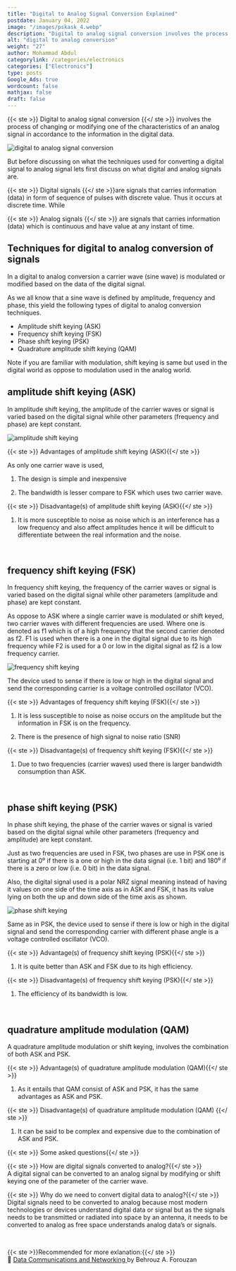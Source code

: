 ```yaml
---
title: "Digital to Analog Signal Conversion Explained"
postdate: January 04, 2022
image: "/images/pskask_4.webp"
description: "Digital to analog signal conversion involves the process of changing or modifying one of the characteristics of an analog signal in accordance to the information in the digital data."
alt: "digital to analog conversion"
weight: "27"
author: Mohammad Abdul
categorylink: /categories/electronics
categories: ["Electronics"]
type: posts
Google_Ads: true
wordcount: false
mathjax: false
draft: false
---
```


{{< ste >}} Digital to analog signal conversion {{</ ste >}} involves the process of changing or modifying one of the characteristics of an analog signal in accordance to the information in the digital data.

<img loading="lazy" src="/images/pskask_4.webp" alt="digital to analog signal conversion">

But before discussing on what the techniques used for converting a digital signal to analog signal lets first discuss on what digital and analog signals are.

{{< ste >}} Digital signals {{</ ste >}}are signals that carries information (data) in form of sequence of pulses with discrete value. Thus it occurs at discrete time. While

{{< ste >}} Analog signals {{</ ste >}} are signals that carries information (data) which is continuous and have value at any instant of time.

## Techniques for digital to analog conversion of signals

In a digital to analog conversion a carrier wave (sine wave) is modulated or modified based on the data of the digital signal.

As we all know that a sine wave is defined by amplitude, frequency and phase, this yield the following types of digital to analog conversion techniques.

<ul class="ul-in-post">
<li>Amplitude shift keying (ASK)</li>
<li>Frequency shift keying (FSK)</li>
<li>Phase shift keying (PSK)</li>
<li>Quadrature amplitude shift keying (QAM)</li>
</ul>

Note if you are familiar with modulation, shift keying is same but used in the digital world as oppose to modulation used in the analog world.

## amplitude shift keying (ASK)

In amplitude shift keying, the amplitude of the carrier waves or signal is varied based on the digital signal while other parameters (frequency and phase) are kept constant.

<img loading="lazy" src="/images/pskask_1.webp" alt="amplitude shift keying">

{{< ste >}} Advantages of amplitude shift keying (ASK){{</ ste >}}
<br>

As only one carrier wave is used,

1. The design is simple and inexpensive

2. The bandwidth is lesser compare to FSK which uses two carrier wave.

{{< ste >}} Disadvantage(s) of amplitude shift keying (ASK){{</ ste >}}
<br>

1.  It is more susceptible to noise as noise which is an interference has a low frequency and also affect amplitudes hence it will be difficult to differentiate between the real information and the noise.

<br>

## frequency shift keying (FSK)

In frequency shift keying, the frequency of the carrier waves or signal is varied based on the digital signal while other parameters (amplitude and phase) are kept constant.

As oppose to ASK where a single carrier wave is modulated or shift keyed, two carrier waves with different frequencies are used. Where one is denoted as f1 which is of a high frequency that the second carrier denoted as f2.
F1 is used when there is a one in the digital signal due to its high frequency while F2 is used for a 0 or low in the digital signal as f2 is a low frequency carrier.

<img loading="lazy" src="/images/pskask_2.webp" alt="frequency shift keying">

The device used to sense if there is low or high in the digital signal and send the corresponding carrier is a voltage controlled oscillator (VCO).

{{< ste >}} Advantages of frequency shift keying (FSK){{</ ste >}}
<br>

1. It is less susceptible to noise as noise occurs on the amplitude but the information in FSK is on the frequency.

2. There is the presence of high signal to noise ratio (SNR)

{{< ste >}} Disadvantage(s) of frequency shift keying (FSK){{</ ste >}}
<br>

1. Due to two frequencies (carrier waves) used there is larger bandwidth consumption than ASK.

<br>

## phase shift keying (PSK)

In phase shift keying, the phase of the carrier waves or signal is varied based on the digital signal while other parameters (frequency and amplitude) are kept constant.

Just as two frequencies are used in FSK, two phases are use in PSK one is starting at 0⁰ if there is a one or high in the data signal (i.e. 1 bit) and 180⁰ if there is a zero or low (i.e. 0 bit) in the data signal.

Also, the digital signal used is a polar NRZ signal meaning instead of having it values on one side of the time axis as in ASK and FSK, it has its value lying on both the up and down side of the time axis as shown.

<img loading="lazy" src="/images/pskask_3.webp" alt="phase shift keying">

Same as in PSK, the device used to sense if there is low or high in the digital signal and send the corresponding carrier with different phase angle is a voltage controlled oscillator (VCO).

{{< ste >}} Advantage(s) of frequency shift keying (PSK){{</ ste >}}
<br>

1. It is quite better than ASK and FSK due to its high efficiency.

{{< ste >}} Disadvantage(s) of frequency shift keying (PSK){{</ ste >}}
<br>

1. The efficiency of its bandwidth is low.

<br>

## quadrature amplitude modulation (QAM)

A quadrature amplitude modulation or shift keying, involves the combination of both ASK and PSK.

{{< ste >}} Advantage(s) of quadrature amplitude modulation (QAM){{</ ste >}}
<br>

1. As it entails that QAM consist of ASK and PSK, it has the same advantages as ASK and PSK.

{{< ste >}} Disadvantage(s) of quadrature amplitude modulation (QAM) {{</ ste >}}
<br>

1. It can be said to be complex and expensive due to the combination of ASK and PSK.

{{< ste >}} Some asked questions{{</ ste >}}
<br>

{{< ste >}} How are digital signals converted to analog?{{</ ste >}}
<br>
A digital signal can be converted to an analog signal by modifying or shift keying one of the parameter of the carrier wave.

{{< ste >}} Why do we need to convert digital data to analog?{{</ ste >}}
<br>
Digital signals need to be converted to analog because most modern technologies or devices understand digital data or signal but as the signals needs to be transmitted or radiated into space by an antenna, it needs to be converted to analog as free space understands analog data’s or signals.

<br>

{{< ste >}}Recommended for more exlanation:{{</ ste >}}
<br>
:book: <a class="links-to-others" href="https://amzn.to/3zgwhJB" target="_blank">Data Communications
and Networking </a>by Behrouz A. Forouzan

<br>
